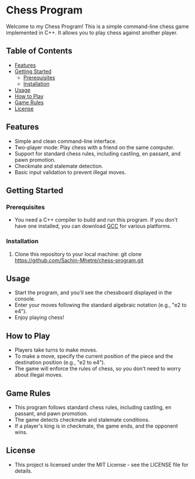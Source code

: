 # Chess Program

Welcome to my Chess Program! This is a simple command-line chess game implemented in C++. It allows you to play chess against another player.

## Table of Contents
- [Features](#features)
- [Getting Started](#getting-started)
  - [Prerequisites](#prerequisites)
  - [Installation](#installation)
- [Usage](#usage)
- [How to Play](#how-to-play)
- [Game Rules](#game-rules)
- [License](#license)

## Features
- Simple and clean command-line interface.
- Two-player mode: Play chess with a friend on the same computer.
- Support for standard chess rules, including castling, en passant, and pawn promotion.
- Checkmate and stalemate detection.
- Basic input validation to prevent illegal moves.

## Getting Started

### Prerequisites
- You need a C++ compiler to build and run this program. If you don't have one installed, you can download [GCC](https://gcc.gnu.org/install/index.html) for various platforms.

### Installation
1. Clone this repository to your local machine:
   git clone https://github.com/Sachin-Mhetre/chess-program.git

## Usage
- Start the program, and you'll see the chessboard displayed in the console.
- Enter your moves following the standard algebraic notation (e.g., "e2 to e4").
- Enjoy playing chess!

## How to Play
- Players take turns to make moves.
- To make a move, specify the current position of the piece and the destination position (e.g., "e2 to e4").
- The game will enforce the rules of chess, so you don't need to worry about illegal moves.

## Game Rules
- This program follows standard chess rules, including castling, en passant, and pawn promotion.
- The game detects checkmate and stalemate conditions.
- If a player's king is in checkmate, the game ends, and the opponent wins.
   
## License
- This project is licensed under the MIT License - see the LICENSE file for details.
